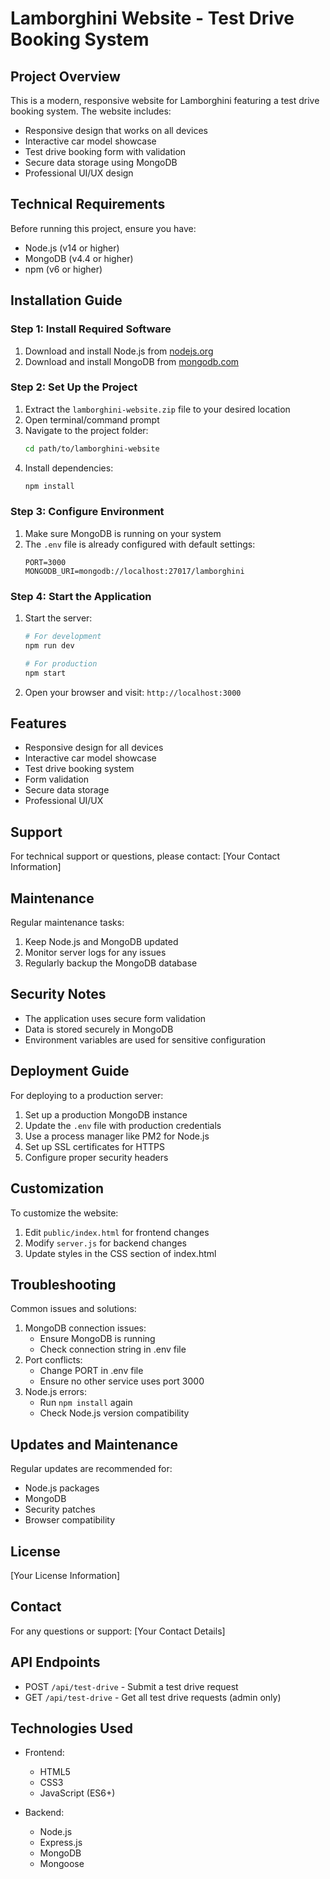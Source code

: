 # Lamborghini Website - Test Drive Booking System

## Project Overview
This is a modern, responsive website for Lamborghini featuring a test drive booking system. The website includes:
- Responsive design that works on all devices
- Interactive car model showcase
- Test drive booking form with validation
- Secure data storage using MongoDB
- Professional UI/UX design

## Technical Requirements
Before running this project, ensure you have:
- Node.js (v14 or higher)
- MongoDB (v4.4 or higher)
- npm (v6 or higher)

## Installation Guide

### Step 1: Install Required Software
1. Download and install Node.js from [nodejs.org](https://nodejs.org)
2. Download and install MongoDB from [mongodb.com](https://www.mongodb.com/try/download/community)

### Step 2: Set Up the Project
1. Extract the `lamborghini-website.zip` file to your desired location
2. Open terminal/command prompt
3. Navigate to the project folder:
   ```bash
   cd path/to/lamborghini-website
   ```
4. Install dependencies:
   ```bash
   npm install
   ```

### Step 3: Configure Environment
1. Make sure MongoDB is running on your system
2. The `.env` file is already configured with default settings:
   ```
   PORT=3000
   MONGODB_URI=mongodb://localhost:27017/lamborghini
   ```

### Step 4: Start the Application
1. Start the server:
   ```bash
   # For development
   npm run dev
   
   # For production
   npm start
   ```
2. Open your browser and visit: `http://localhost:3000`

## Features
- Responsive design for all devices
- Interactive car model showcase
- Test drive booking system
- Form validation
- Secure data storage
- Professional UI/UX

## Support
For technical support or questions, please contact:
[Your Contact Information]

## Maintenance
Regular maintenance tasks:
1. Keep Node.js and MongoDB updated
2. Monitor server logs for any issues
3. Regularly backup the MongoDB database

## Security Notes
- The application uses secure form validation
- Data is stored securely in MongoDB
- Environment variables are used for sensitive configuration

## Deployment Guide
For deploying to a production server:
1. Set up a production MongoDB instance
2. Update the `.env` file with production credentials
3. Use a process manager like PM2 for Node.js
4. Set up SSL certificates for HTTPS
5. Configure proper security headers

## Customization
To customize the website:
1. Edit `public/index.html` for frontend changes
2. Modify `server.js` for backend changes
3. Update styles in the CSS section of index.html

## Troubleshooting
Common issues and solutions:
1. MongoDB connection issues:
   - Ensure MongoDB is running
   - Check connection string in .env file
2. Port conflicts:
   - Change PORT in .env file
   - Ensure no other service uses port 3000
3. Node.js errors:
   - Run `npm install` again
   - Check Node.js version compatibility

## Updates and Maintenance
Regular updates are recommended for:
- Node.js packages
- MongoDB
- Security patches
- Browser compatibility

## License
[Your License Information]

## Contact
For any questions or support:
[Your Contact Details]

## API Endpoints

- POST `/api/test-drive` - Submit a test drive request
- GET `/api/test-drive` - Get all test drive requests (admin only)

## Technologies Used

- Frontend:
  - HTML5
  - CSS3
  - JavaScript (ES6+)
  
- Backend:
  - Node.js
  - Express.js
  - MongoDB
  - Mongoose 